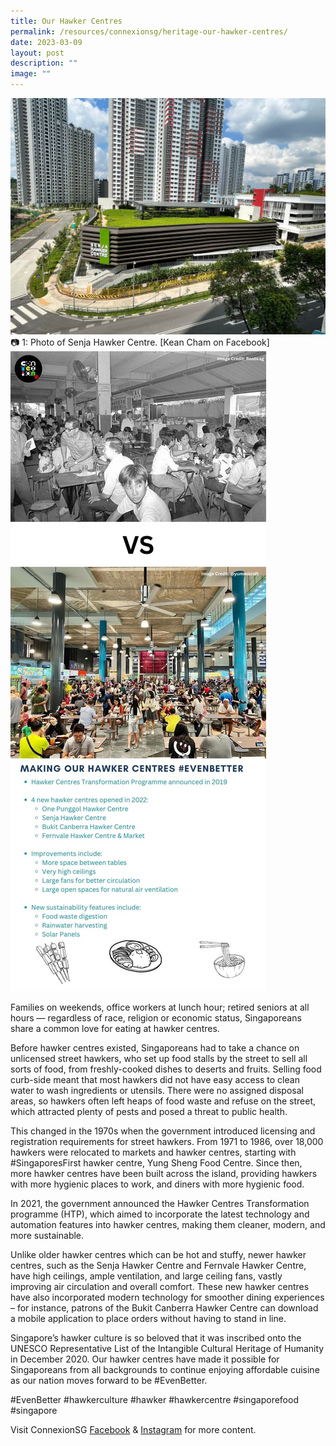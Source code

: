 ```yaml
---
title: Our Hawker Centres
permalink: /resources/connexionsg/heritage-our-hawker-centres/
date: 2023-03-09
layout: post
description: ""
image: ""
---
```

![](/images/connexionsg/2023/senja%20hawker%20centre.jpg)
📷 1: Photo of Senja Hawker Centre. [Kean Cham on Facebook]
![](/images/connexionsg/2023/old%20hawker%20centresn.jpg)

Families on weekends, office workers at lunch hour; retired seniors at all hours — regardless of race, religion or economic status, Singaporeans share a common love for eating at hawker centres.

Before hawker centres existed, Singaporeans had to take a chance on unlicensed street hawkers, who set up food stalls by the street to sell all sorts of food, from freshly-cooked dishes to deserts and fruits. Selling food curb-side meant that most hawkers did not have easy access to clean water to wash ingredients or utensils. There were no assigned disposal areas, so hawkers often left heaps of food waste and refuse on the street, which attracted plenty of pests and posed a threat to public health.

This changed in the 1970s when the government introduced licensing and registration requirements for street hawkers. From 1971 to 1986, over 18,000 hawkers were relocated to markets and hawker centres, starting with #SingaporesFirst hawker centre, Yung Sheng Food Centre. Since then, more hawker centres have been built across the island, providing hawkers with more hygienic places to work, and diners with more hygienic food.

In 2021, the government announced the Hawker Centres Transformation programme (HTP), which aimed to incorporate the latest technology and automation features into hawker centres, making them cleaner, modern, and more sustainable.

Unlike older hawker centres which can be hot and stuffy, newer hawker centres, such as the Senja Hawker Centre and Fernvale Hawker Centre, have high ceilings, ample ventilation, and large ceiling fans, vastly improving air circulation and overall comfort. These new hawker centres have also incorporated modern technology for smoother dining experiences – for instance, patrons of the Bukit Canberra Hawker Centre can download a mobile application to place orders without having to stand in line.

Singapore’s hawker culture is so beloved that it was inscribed onto the UNESCO Representative List of the Intangible Cultural Heritage of Humanity in December 2020. Our hawker centres have made it possible for Singaporeans from all backgrounds to continue enjoying affordable cuisine as our nation moves forward to be #EvenBetter.

#EvenBetter #hawkerculture #hawker #hawkercentre #singaporefood #singapore

Visit ConnexionSG [Facebook](https://www.facebook.com/ConnexionSG) & [Instagram](https://www.instagram.com/connexionsg/) for more content.